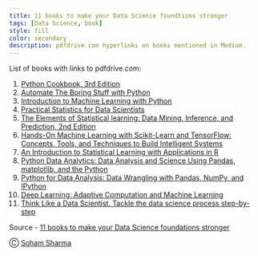 ```yaml
---
title: 11 books to make your Data Science foundtions stronger
tags: [Data Science, book]
style: fill
color: secondary
description: pdfdrive.com hyperlinks on books mentioned in Medium.
---
```


List of books with links to pdfdrive.com:
1. [Python Cookbook, 3rd Edition](https://www.pdfdrive.com/python-cookbook-3rd-edition-recipes-for-mastering-python-3-e166780384.html)
2. [Automate The Boring Stuff with Python](https://www.pdfdrive.com/automate-the-boring-stuff-with-python-automate-the-boring-stuff-with-python-e26956384.html)
3. [Introduction to Machine Learning with Python](https://www.pdfdrive.com/introduction-to-machine-learning-with-python-e58337749.html)
4. [Practical Statistics for Data Scientists](https://www.pdfdrive.com/practical-statistics-for-data-scientists-e45642334.html)
5. [The Elements of Statistical learning: Data Mining, Inference, and Prediction, 2nd Edition](https://www.pdfdrive.com/the-elements-of-statistical-learning-data-mining-inference-and-prediction-second-edition-springer-series-in-statistics-e158752434.html)
6. [Hands-On Machine Learning with Scikit-Learn and TensorFlow: Concepts, Tools, and Techniques to Build Intelligent Systems](https://www.pdfdrive.com/hands-on-machine-learning-with-scikit-learn-and-tensorflow-concepts-tools-and-techniques-to-build-intelligent-systems-e194675188.html)
7. [An Introduction to Statistical Learning with Applications in R](https://www.pdfdrive.com/an-introduction-to-statistical-learning-with-applications-in-r-e181506025.html)
8. [Python Data Analytics: Data Analysis and Science Using Pandas, matplotlib, and the Python](https://www.pdfdrive.com/python-data-analytics-data-analysis-and-science-using-pandas-matplotlib-and-the-python-programming-language-e158003322.html)
9. [Python for Data Analysis: Data Wrangling with Pandas, NumPy, and IPython](https://www.pdfdrive.com/python-for-data-analysis-data-wrangling-with-pandas-numpy-and-ipython-e158189564.html)
10. [Deep Learning: Adaptive Computation and Machine Learning](https://www.pdfdrive.com/deep-learning-adaptive-computation-and-machine-learning-e176370174.html)
11. [Think Like a Data Scientist. Tackle the data science process step-by-step](https://www.pdfdrive.com/think-like-a-data-scientist-tackle-the-data-science-process-step-by-step-e184798342.html)

Source - [11 books to make your Data Science foundations stronger](https://faun.pub/11-books-to-make-your-data-science-foundations-stronger-7611b1c4ff43)

Ⓒ [Soham Sharma](https://medium.com/@sohamnsharma)